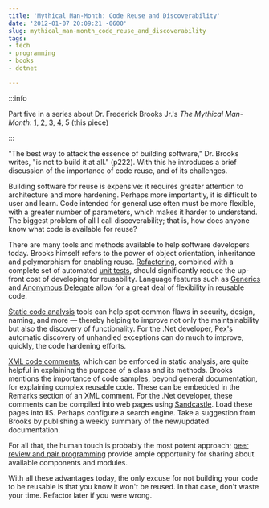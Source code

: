 ```yaml
---
title: 'Mythical Man-Month: Code Reuse and Discoverability'
date: '2012-01-07 20:09:21 -0600'
slug: mythical_man-month_code_reuse_and_discoverability
tags:
- tech
- programming
- books
- dotnet

---
```


:::info

Part five in a series about Dr. Frederick Brooks Jr.'s _The Mythical Man-Month_:
 [1](/2011/11/10/review_and_reflection_on_the_mythical_man-month_by_frederick_p_brooks_jr/),
 [2](/2011/11/20/mythical_man-month_conceptual_integrity/),
 [3](/2011/11/26/the_mythical_man-month_wiki_and_customer_service/),
 [4](/2011/12/11/mythical_man-month_planning_for_change/),
 5 (this piece)

:::

"The best way to attack the essence of building software," Dr. Brooks writes,
"is not to build it at all." (p222). With this he introduces a brief discussion
of the importance of code reuse, and of its challenges.

<!-- truncate -->

Building software for reuse is expensive: it requires greater attention to
architecture and more hardening. Perhaps more importantly, it is difficult to
user and learn. Code intended for general use often must be more flexible, with
a greater number of parameters, which makes it harder to understand. The biggest
problem of all I call discoverability; that is, how does anyone know what code
is available for reuse?

There are many tools and methods available to help software developers today.
Brooks himself refers to the power of object orientation, inheritance and
polymorphism for enabling reuse.
[Refactoring](https://martinfowler.com/refactoring/), combined with a complete
set of automated [unit tests](https://xunitpatterns.com), should significantly
reduce the up-front cost of developing for reusability. Language features such
as [Generics](https://en.wikipedia.org/wiki/Generic_programming) and [Anonymous
Delegate](https://en.wikipedia.org/wiki/Anonymous_delegate) allow for a great
deal of flexibility in reusable code.

[Static code analysis](https://en.wikipedia.org/wiki/Static_program_analysis)
tools can help spot common flaws in security, design, naming, and more &mdash;
thereby helping to improve not only the maintainability but also the discovery
of functionality. For the .Net developer,
[Pex's](/archive/2010/02/10/exploring_net_c/) automatic discovery of unhandled
exceptions can do much to improve, quickly, the code hardening efforts.

[XML code comments](https://msdn.microsoft.com/en-us/magazine/cc302121.aspx),
which can be enforced in static analysis, are quite helpful in explaining the
purpose of a class and its methods. Brooks mentions the importance of code
samples, beyond general documentation, for explaining complex reusable code.
These can be embedded in the Remarks section of an XML comment. For the .Net
developer, these comments can be compiled into web pages using
[Sandcastle](https://learn.microsoft.com/en-us/archive/blogs/sandcastle/). Load
these pages into IIS. Perhaps configure a search engine. Take a suggestion from
Brooks by publishing a weekly summary of the new/updated documentation.

For all that, the human touch is probably the most potent approach; [peer review
and pair
programming](http://stackoverflow.com/questions/23935/peer-reviews-or-pair-programming-or-both)
provide ample opportunity for sharing about available components and modules.

With all these advantages today, the only excuse for not building your code to
be reusable is that you know it won't be reused. In that case, don't waste your
time. Refactor later if you were wrong.
